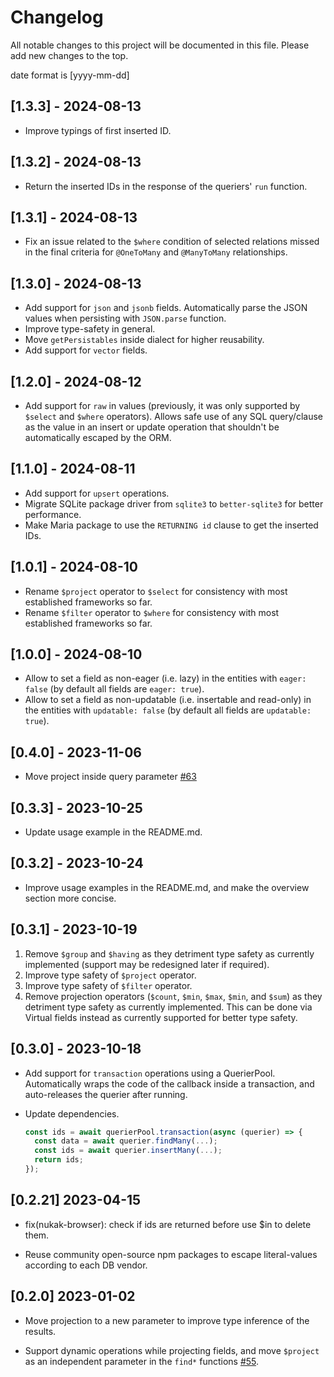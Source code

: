 # Changelog

All notable changes to this project will be documented in this file. Please add new changes to the top.

date format is [yyyy-mm-dd]

## [1.3.3] - 2024-08-13

- Improve typings of first inserted ID.

## [1.3.2] - 2024-08-13

- Return the inserted IDs in the response of the queriers' `run` function.

## [1.3.1] - 2024-08-13

- Fix an issue related to the `$where` condition of selected relations missed in the final criteria for `@OneToMany` and `@ManyToMany` relationships.

## [1.3.0] - 2024-08-13

- Add support for `json` and `jsonb` fields. Automatically parse the JSON values when persisting with `JSON.parse` function.
- Improve type-safety in general.
- Move `getPersistables` inside dialect for higher reusability.
- Add support for `vector` fields.

## [1.2.0] - 2024-08-12

- Add support for `raw` in values (previously, it was only supported by `$select` and `$where` operators). Allows safe use of any SQL query/clause as the value in an insert or update operation that shouldn't be automatically escaped by the ORM.

## [1.1.0] - 2024-08-11

- Add support for `upsert` operations.
- Migrate SQLite package driver from `sqlite3` to `better-sqlite3` for better performance.
- Make Maria package to use the `RETURNING id` clause to get the inserted IDs.

## [1.0.1] - 2024-08-10

- Rename `$project` operator to `$select` for consistency with most established frameworks so far.
- Rename `$filter` operator to `$where` for consistency with most established frameworks so far.

## [1.0.0] - 2024-08-10

- Allow to set a field as non-eager (i.e. lazy) in the entities with `eager: false` (by default all fields are `eager: true`).
- Allow to set a field as non-updatable (i.e. insertable and read-only) in the entities with `updatable: false` (by default all fields are `updatable: true`).

## [0.4.0] - 2023-11-06

- Move project inside query parameter [#63](https://github.com/rogerpadilla/nukak/pull/63)

## [0.3.3] - 2023-10-25

- Update usage example in the README.md.

## [0.3.2] - 2023-10-24

- Improve usage examples in the README.md, and make the overview section more concise.

## [0.3.1] - 2023-10-19

1. Remove `$group` and `$having` as they detriment type safety as currently implemented (support may be redesigned later if required).
2. Improve type safety of `$project` operator.
3. Improve type safety of `$filter` operator.
4. Remove projection operators (`$count`, `$min`, `$max`, `$min`, and `$sum`) as they detriment type safety as currently implemented. This can be done via Virtual fields instead as currently supported for better type safety.

## [0.3.0] - 2023-10-18

- Add support for `transaction` operations using a QuerierPool.
  Automatically wraps the code of the callback inside a transaction, and auto-releases the querier after running.
- Update dependencies.

  ```ts
  const ids = await querierPool.transaction(async (querier) => {
    const data = await querier.findMany(...);
    const ids = await querier.insertMany(...);
    return ids;
  });
  ```

## [0.2.21] 2023-04-15

- fix(nukak-browser): check if ids are returned before use $in to delete them.

- Reuse community open-source npm packages to escape literal-values according to each DB vendor.

## [0.2.0] 2023-01-02

- Move projection to a new parameter to improve type inference of the results.

- Support dynamic operations while projecting fields, and move `$project` as an independent parameter in the `find*` functions [#55](https://github.com/rogerpadilla/nukak/pull/55).

